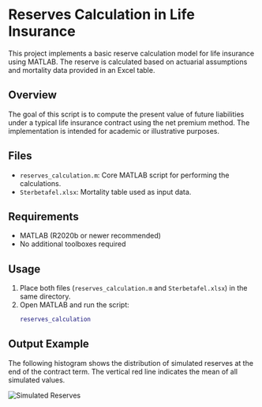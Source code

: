 # Reserves Calculation in Life Insurance

This project implements a basic reserve calculation model for life insurance using MATLAB. The reserve is calculated based on actuarial assumptions and mortality data provided in an Excel table.

## Overview

The goal of this script is to compute the present value of future liabilities under a typical life insurance contract using the net premium method. The implementation is intended for academic or illustrative purposes.

## Files

- `reserves_calculation.m`: Core MATLAB script for performing the calculations.
- `Sterbetafel.xlsx`: Mortality table used as input data.

## Requirements

- MATLAB (R2020b or newer recommended)
- No additional toolboxes required

## Usage

1. Place both files (`reserves_calculation.m` and `Sterbetafel.xlsx`) in the same directory.
2. Open MATLAB and run the script:
   ```matlab
   reserves_calculation

## Output Example

The following histogram shows the distribution of simulated reserves at the end of the contract term. The vertical red line indicates the mean of all simulated values.

![Simulated Reserves](Reserves_Life_Insurance/reserves_output.png)
